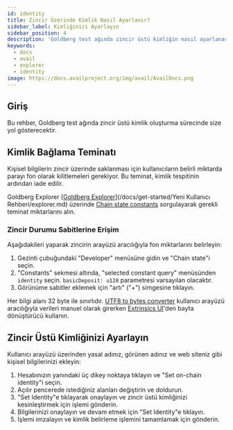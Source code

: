 ```yaml
---
id: identity
title: Zincir Üzerinde Kimlik Nasıl Ayarlanır?
sidebar_label: Kimliğinizi Ayarlayın
sidebar_position: 4
description: 'Goldberg test ağında zincir üstü kimliğin nasıl ayarlanacağını öğrenin.'
keywords:
  - docs
  - avail
  - explorer
  - identity
image: https://docs.availproject.org/img/avail/AvailDocs.png
---
```


## Giriş

Bu rehber, Goldberg test ağında zincir üstü kimlik oluşturma sürecinde size yol gösterecektir.

## Kimlik Bağlama Teminatı

Kişisel bilgilerin zincir üzerinde saklanması için kullanıcıların belirli miktarda parayı fon olarak kilitlemeleri gerekiyor. Bu teminat, kimlik tespitinin ardından iade edilir.

Goldberg Explorer [<ins>Goldberg Explorer</ins>](/docs/get-started/Yeni Kullanıcı Rehberi/explorer.md) üzerinde [<ins>Chain state constants</ins>](https://goldberg.avail.tools/#/chainstate) sorgulayarak gerekli teminat miktarlarını alın.

### Zincir Durumu Sabitlerine Erişim

Aşağıdakileri yaparak zincirin arayüzü aracılığıyla fon miktarlarını belirleyin:

1. Gezinti çubuğundaki "Developer" menüsüne gidin ve "Chain state"i seçin.
2. "Constants" sekmesi altında, "selected constant query" menüsünden `identity` seçin. `basicDeposit: u128` parametresi varsayılan olacaktır.
3. Görünüme sabitler eklemek için "artı" ("+") simgesine tıklayın.

Her bilgi alanı 32 byte ile sınırlıdır. [<ins>UTF8 to bytes converter</ins>](https://onlinetools.com/utf8/convert-utf8-to-bytes) kullanıcı arayüzü aracılığıyla verileri manuel olarak girerken [<ins>Extrinsics UI</ins>](https://goldberg.avail.tools/#/extrinsics)'den bayta dönüştürücü kullanın.

## Zincir Üstü Kimliğinizi Ayarlayın

Kullanıcı arayüzü üzerinden yasal adınız, görünen adınız ve web siteniz gibi kişisel bilgilerinizi ekleyin:

1. Hesabınızın yanındaki üç dikey noktaya tıklayın ve "Set on-chain identity"i seçin.
2. Açılır pencerede istediğiniz alanları değiştirin ve doldurun.
3. "Set Identity"e tıklayarak onaylayın ve zincir üstü kimliğinizi kesinleştirmek için işlemi gönderin.
4. Bilgilerinizi onaylayın ve devam etmek için "Set Identity"e tıklayın.
5. İşlemi imzalayın ve kimlik belirleme işlemini tamamlamak için gönderin.
